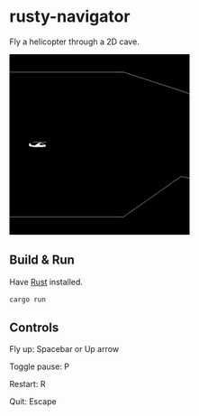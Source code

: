 # rusty-navigator
Fly a helicopter through a 2D cave.

![Screencap](rusty-navigator.gif)

## Build & Run
Have [Rust](https://www.rust-lang.org/tools/install) installed.

```bash
cargo run
```

## Controls
Fly up: Spacebar or Up arrow

Toggle pause: P

Restart: R

Quit: Escape
